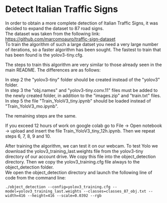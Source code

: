 # Detect Italian Traffic Signs

In order to obtain a more complete detection of  Italian Traffic Signs, it was decided to expand the dataset to 87 road signs.\
The dataset was taken from the following link: https://github.com/marcomoauro/traffic-sign-dataset \
To train the algorithm of such a large datset you need a very large number of iterations, so a faster algorithm has been sought. The fastest to train that has been found is the yolov3-tiny.cfg.

The steps to train this algorithm are very similar to those already seen in the main README. The differences are as follows:

In step 2 the "yolov3-tiny" folder should be created instead of the "yolov3" folder.\
In step 3 the "obj.names" and "yolov3-tiny.conv.11" files must be added to the newly created folder, in addition to the "images.zip" and "train.txt" files.\
In step 5 the file "Train_YoloV3_tiny.ipynb" should be loaded instead of "Train_YoloV3_mo.ipynb".

The remaining steps are the same.

If you exceed 12 hours of work on google colab go to File -> Open notebook -> upload and insert the file Train_YoloV3_tiny_12h.ipynb.
Then we repeat steps 6, 7, 8, 9 and 10.

After training the algorithm, we can test it on our webcam.
To test Yolo we download the yolov3_training_last.weights file from the yolov3-tiny directory of our account drive. We copy this file into the object_detection directory. Then we copy the yolov3_training.cfg file always to the object_detection folder. \
We open the object_detection directory and launch the following line of code from the command line:
```
./object_detection --config=yolov3_training.cfg --model=yolov3_training_last.weights --classes=classes_87_obj.txt --width=416 --height=416 --scale=0.0392 --rgb
```
